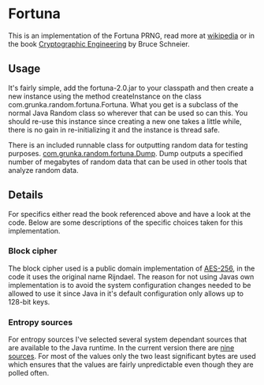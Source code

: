 # Fortuna

This is an implementation of the Fortuna PRNG, read more at [wikipedia][fortuna] or in the book [Cryptographic Engineering][ce] by Bruce Schneier.

## Usage

It's fairly simple, add the fortuna-2.0.jar to your classpath and then create a new instance using the method createInstance on the class com.grunka.random.fortuna.Fortuna. What you get is a subclass of the normal Java Random class so wherever that can be used so can this. You should re-use this instance since creating a new one takes a little while, there is no gain in re-initializing it and the instance is thread safe.

There is an included runnable class for outputting random data for testing purposes. [com.grunka.random.fortuna.Dump][dump_class]. Dump outputs a specified number of megabytes of random data that can be used in other tools that analyze random data.

## Details

For specifics either read the book referenced above and have a look at the code. Below are some descriptions of the specific choices taken for this implementation.

### Block cipher

The block cipher used is a public domain implementation of [AES-256][aes256], in the code it uses the original name Rijndael. The reason for not using Javas own implementation is to avoid the system configuration changes needed to be allowed to use it since Java in it's default configuration only allows up to 128-bit keys.

### Entropy sources

For entropy sources I've selected several system dependant sources that are available to the Java runtime. In the current version there are [nine sources][entropy_sources]. For most of the values only the two least significant bytes are used which ensures that the values are fairly unpredictable even though they are polled often.

[fortuna]: http://en.wikipedia.org/wiki/Fortuna_(PRNG)
[ce]: http://www.schneier.com/book-ce.html
[aes256]: http://en.wikipedia.org/wiki/Advanced_Encryption_Standard
[entropy_sources]: https://github.com/grunka/fortuna/tree/master/src/main/java/com/grunka/random/fortuna/entropy
[dump_class]: https://github.com/grunka/fortuna/blob/master/src/main/java/com/grunka/random/fortuna/tests/Dump.java
